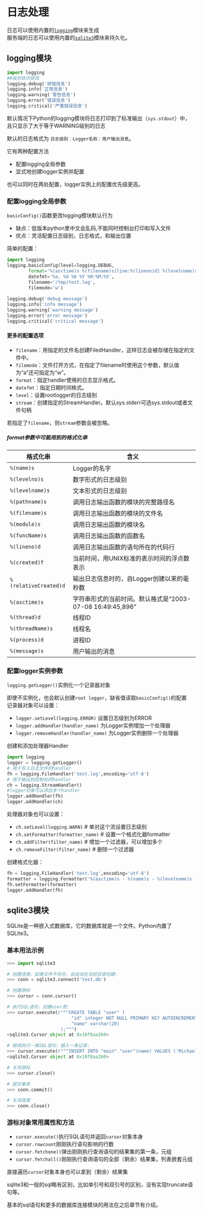 # 日志处理

日志可以使用内置的[`logging`](https://docs.python.org/zh-cn/3/library/logging.html)模块来生成    
服务端的日志可以使用内置的[`sqlite3`](https://docs.python.org/zh-cn/3/library/sqlite3.html)模块来持久化。



## logging模块

```python
import logging
##级别依次提高
logging.debug('排错信息')
logging.info('正常信息')
logging.warning('警告信息')
logging.error('错误信息')
logging.critical('严重错误信息')
```

默认情况下Python的logging模块将日志打印到了标准输出（`sys.stdout`）中，    
且只显示了大于等于WARNING级别的日志

默认的日志格式为    `日志级别：Logger名称：用户输出消息`。



它有两种配置方法

- 配置logging全局参数
- 显式地创建logger实例并配置

也可以同时在两处配置，logger实例上的配置优先级更高。



### 配置logging全局参数

`basicConfig()`函数更改logging模块默认行为

- 缺点：低版本python里中文会乱码,不能同时控制台打印和写入文件
- 优点：灵活配置日志级别，日志格式，和输出位置

简单的配置：


```python
import logging  
logging.basicConfig(level=logging.DEBUG,
        format='%(asctime)s %(filename)s[line:%(lineno)d] %(levelname)s %(message)s',  
        datefmt='%a, %d %b %Y %H:%M:%S',  
        filename='/tmp/test.log',  
        filemode='w')  
  
logging.debug('debug message')  
logging.info('info message')  
logging.warning('warning message')  
logging.error('error message')  
logging.critical('critical message')
```

#### 更多的配置选项

- `filename`：用指定的文件名创建FiledHandler，这样日志会被存储在指定的文件中。
- `filemode`：文件打开方式，在指定了filename时使用这个参数，默认值为“a”还可指定为“w”。
- `format`：指定handler使用的日志显示格式。
- `datefmt`：指定日期时间格式。
- `level`：设置rootlogger的日志级别
- `stream`：创建指定的StreamHandler。默认sys.stderr可选sys.stdout或者文件句柄

若指定了`filename`，则`stream`参数会被忽略。

##### format参数中可能用到的格式化串

| 格式化串              | 含义                                                      |
| --------------------- | --------------------------------------------------------- |
| `%(name)s`            | Logger的名字                                              |
| `%(levelno)s`         | 数字形式的日志级别                                        |
| `%(levelname)s`       | 文本形式的日志级别                                        |
| `%(pathname)s`        | 调用日志输出函数的模块的完整路径名                        |
| `%(filename)s`        | 调用日志输出函数的模块的文件名                            |
| `%(module)s`          | 调用日志输出函数的模块名                                  |
| `%(funcName)s`        | 调用日志输出函数的函数名                                  |
| `%(lineno)d`          | 调用日志输出函数的语句所在的代码行                        |
| `%(created)f`         | 当前时间，用UNIX标准的表示时间的浮点数表示                |
| `%(relativeCreated)d` | 输出日志信息时的，自Logger创建以来的毫秒数                |
| `%(asctime)s`         | 字符串形式的当前时间。默认格式是“2003-07-08 16:49:45,896” |
| `%(thread)d`          | 线程ID                                                    |
| `%(threadName)s`      | 线程名                                                    |
| `%(process)d`         | 进程ID                                                    |
| `%(message)s`         | 用户输出的消息                                            |



### 配置logger实例参数

`logging.getLogger()`实例化一个记录器对象

即使不实例化，也会默认创建`root logger`，缺省值读取`basicConfig()`的配置    
记录器对象可以设置：

- `logger.setLevel(logging.ERROR)`  设置日志级别为ERROR
- `logger.addHandler(handler_name)`  为Logger实例增加一个处理器
- `logger.removeHandler(handler_name)` 为Logger实例删除一个处理器

创建和添加处理器Handler

```python
import logging
logger = logging.getLogger()
# 用于写入日志文件的handler
fh = logging.FileHandler('test.log',encoding='utf-8') 
# 用于输出到控制台的handler
ch = logging.StreamHandler()
#logger对象可以添加多个handler
logger.addHandler(fh)
logger.addHandler(ch)
```

处理器对象也可以设置：

- `ch.setLevel(logging.WARN)`  # 单对这个流设置日志级别
- `ch.setFormatter(formatter_name)` # 设置一个格式化器formatter
- `ch.addFilter(filter_name)`  # 增加一个过滤器，可以增加多个
- `ch.removeFilter(filter_name)`  # 删除一个过滤器

创建格式化器：

```python
fh = logging.FileHandler('test.log',encoding='utf-8') 
formatter = logging.Formatter('%(asctime)s - %(name)s - %(levelname)s - %(message)s')
fh.setFormatter(formatter) 
logger.addHandler(fh)
```





## sqlite3模块

SQLite是一种嵌入式数据库，它的数据库就是一个文件。Python内置了SQLite3。

### 基本用法示例

```python
>>> import sqlite3

# 创建连接，如果文件不存在，会自动在当前目录创建:
>>> conn = sqlite3.connect('test.db')

# 创建游标
>>> cursor = conn.cursor()

# 执行SQL语句，创建user表:
>>> cursor.execute(r"""CREATE TABLE "user" (
						"id" integer NOT NULL PRIMARY KEY AUTOINCREMENT,
                    	"name" varchar(20)
                    );""")
<sqlite3.Cursor object at 0x10f8aa260>

# 继续执行一条SQL语句，插入一条记录:
>>> cursor.execute(r"""INSERT INTO "main"."user"(name) VALUES ('Michael');""")
<sqlite3.Cursor object at 0x10f8aa260>

# 关闭游标
>>> cursor.close()

# 提交事务
>>> conn.commit()

# 关闭连接
>>> conn.close()
```

### 游标对象常用属性和方法

- `cursor.execute()`执行SQL语句并返回`cursor`对象本身
- `cursor.rowcount`刚刚执行语句影响的行数
- `cursor.fetchone()`弹出刚刚执行查询语句的结果集的第一条，元组
- `cursor.fetchall()`刚刚执行查询语句的全部（剩余）结果集，列表嵌套元组

直接遍历`cursor`对象本身也可以拿到（剩余）结果集



sqlite3和一般的sql略有区别，比如单引号和双引号的区别，没有实现truncate语句等。

基本的sql语句和更多的数据库连接模块的用法在之后章节有介绍。